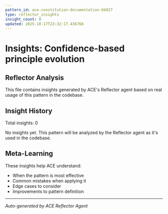 ```yaml
---
pattern_id: ace-constitution-documentation-6b027
type: reflector_insights
insight_count: 0
updated: 2025-10-17T23:32:17.436768
---
```

# Insights: Confidence-based principle evolution

## Reflector Analysis

This file contains insights generated by ACE's Reflector agent based on real usage of this pattern in the codebase.

## Insight History

Total insights: 0

No insights yet. This pattern will be analyzed by the Reflector agent as it's used in the codebase.

## Meta-Learning

These insights help ACE understand:
- When the pattern is most effective
- Common mistakes when applying it
- Edge cases to consider
- Improvements to pattern definition

---

*Auto-generated by ACE Reflector Agent*
